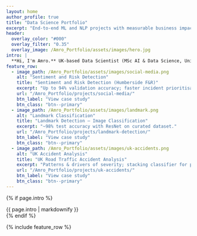 ```yaml
---
layout: home
author_profile: true
title: "Data Science Portfolio"
excerpt: "End-to-end ML and NLP projects with measurable business impact."
header:
  overlay_color: "#000"
  overlay_filter: "0.35"
  overlay_image: /Amro_Portfolio/assets/images/hero.jpg
intro: |
  **Hi, I'm Amro.** UK-based Data Scientist (MSc AI & Data Science, University of Hull). I design, build, and deploy practical ML/NLP solutions that reduce risk, lift conversions, and improve operations.
feature_row:
  - image_path: /Amro_Portfolio/assets/images/social-media.png
    alt: "Sentiment and Risk Detection"
    title: "Sentiment and Risk Detection (Humberside F&R)"
    excerpt: "Up to 94% validation accuracy; faster incident prioritisation."
    url: "/Amro_Portfolio/projects/social-media/"
    btn_label: "View case study"
    btn_class: "btn--primary"
  - image_path: /Amro_Portfolio/assets/images/landmark.png
    alt: "Landmark Classification"
    title: "Landmark Detection — Image Classification"
    excerpt: "~98% test accuracy with ResNet on curated dataset."
    url: "/Amro_Portfolio/projects/landmark-detection/"
    btn_label: "View case study"
    btn_class: "btn--primary"
  - image_path: /Amro_Portfolio/assets/images/uk-accidents.png
    alt: "UK Accident Analysis"
    title: "UK Road Traffic Accident Analysis"
    excerpt: "Patterns & drivers of severity; stacking classifier for prediction."
    url: "/Amro_Portfolio/projects/uk-accidents/"
    btn_label: "View case study"
    btn_class: "btn--primary"
---
```


{% if page.intro %}
<div class="notice--primary">{{ page.intro | markdownify }}</div>
{% endif %}

{% include feature_row %}
